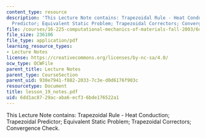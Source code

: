 ```yaml
---
content_type: resource
description: 'This Lecture Note contains: Trapezoidal Rule - Heat Conduction; Trapezoidal
  Predictor; Equivalent Static Problem; Trapezoidal Correctors; Convergence Check.'
file: /courses/16-225-computational-mechanics-of-materials-fall-2003/6dd1ac8729acaba6ecf36bde176522a1_lesson_19_notes.pdf
file_size: 236106
file_type: application/pdf
learning_resource_types:
- Lecture Notes
license: https://creativecommons.org/licenses/by-nc-sa/4.0/
ocw_type: OCWFile
parent_title: Lecture Notes
parent_type: CourseSection
parent_uid: 930e7941-f882-2033-7c3e-d0d6176f903c
resourcetype: Document
title: lesson_19_notes.pdf
uid: 6dd1ac87-29ac-aba6-ecf3-6bde176522a1
---
```

This Lecture Note contains: Trapezoidal Rule - Heat Conduction; Trapezoidal Predictor; Equivalent Static Problem; Trapezoidal Correctors; Convergence Check.